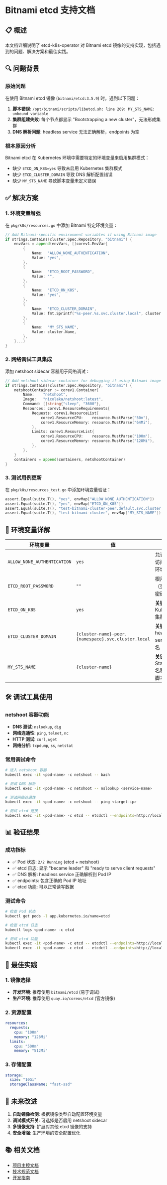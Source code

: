 # Bitnami etcd 支持文档

## 📋 概述

本文档详细说明了 etcd-k8s-operator 对 Bitnami etcd 镜像的支持实现，包括遇到的问题、解决方案和最佳实践。

## 🔍 问题背景

### 原始问题
在使用 Bitnami etcd 镜像 (`bitnami/etcd:3.5.9`) 时，遇到以下问题：

1. **脚本错误**: `/opt/bitnami/scripts/libetcd.sh: line 269: MY_STS_NAME: unbound variable`
2. **集群组建失败**: 每个节点都显示 "Bootstrapping a new cluster"，无法形成集群
3. **DNS 解析问题**: headless service 无法正确解析，endpoints 为空

### 根本原因分析
Bitnami etcd 在 Kubernetes 环境中需要特定的环境变量来启用集群模式：
- 缺少 `ETCD_ON_K8S=yes` 导致未启用 Kubernetes 集群模式
- 缺少 `ETCD_CLUSTER_DOMAIN` 导致 DNS 解析配置错误
- 缺少 `MY_STS_NAME` 导致脚本变量未定义错误

## ✅ 解决方案

### 1. 环境变量增强

在 `pkg/k8s/resources.go` 中添加 Bitnami 特定环境变量：

```go
// Add Bitnami-specific environment variables if using Bitnami image
if strings.Contains(cluster.Spec.Repository, "bitnami") {
    envVars = append(envVars, []corev1.EnvVar{
        {
            Name:  "ALLOW_NONE_AUTHENTICATION",
            Value: "yes",
        },
        {
            Name:  "ETCD_ROOT_PASSWORD", 
            Value: "",
        },
        {
            Name:  "ETCD_ON_K8S",
            Value: "yes",
        },
        {
            Name:  "ETCD_CLUSTER_DOMAIN",
            Value: fmt.Sprintf("%s-peer.%s.svc.cluster.local", cluster.Name, cluster.Namespace),
        },
        {
            Name:  "MY_STS_NAME",
            Value: cluster.Name,
        },
    }...)
}
```

### 2. 网络调试工具集成

添加 netshoot sidecar 容器用于网络调试：

```go
// Add netshoot sidecar container for debugging if using Bitnami image
if strings.Contains(cluster.Spec.Repository, "bitnami") {
    netshootContainer := corev1.Container{
        Name:    "netshoot",
        Image:   "nicolaka/netshoot:latest",
        Command: []string{"sleep", "3600"},
        Resources: corev1.ResourceRequirements{
            Requests: corev1.ResourceList{
                corev1.ResourceCPU:    resource.MustParse("50m"),
                corev1.ResourceMemory: resource.MustParse("64Mi"),
            },
            Limits: corev1.ResourceList{
                corev1.ResourceCPU:    resource.MustParse("100m"),
                corev1.ResourceMemory: resource.MustParse("128Mi"),
            },
        },
    }
    containers = append(containers, netshootContainer)
}
```

### 3. 测试用例更新

在 `pkg/k8s/resources_test.go` 中添加环境变量验证：

```go
assert.Equal(suite.T(), "yes", envMap["ALLOW_NONE_AUTHENTICATION"])
assert.Equal(suite.T(), "yes", envMap["ETCD_ON_K8S"])
assert.Equal(suite.T(), "test-bitnami-cluster-peer.default.svc.cluster.local", envMap["ETCD_CLUSTER_DOMAIN"])
assert.Equal(suite.T(), "test-bitnami-cluster", envMap["MY_STS_NAME"])
```

## 🔧 环境变量详解

| 环境变量 | 值 | 作用 |
|----------|----|----- |
| `ALLOW_NONE_AUTHENTICATION` | `yes` | 允许无认证访问（开发环境） |
| `ETCD_ROOT_PASSWORD` | `""` | 根用户密码（空表示无密码） |
| `ETCD_ON_K8S` | `yes` | **关键**：启用 Kubernetes 集群模式 |
| `ETCD_CLUSTER_DOMAIN` | `{cluster-name}-peer.{namespace}.svc.cluster.local` | **关键**：指定 headless service 域名 |
| `MY_STS_NAME` | `{cluster-name}` | **关键**：StatefulSet 名称，避免脚本错误 |

## 🛠️ 调试工具使用

### netshoot 容器功能
- **DNS 测试**: `nslookup`, `dig`
- **网络连通性**: `ping`, `telnet`, `nc`
- **HTTP 测试**: `curl`, `wget`
- **网络分析**: `tcpdump`, `ss`, `netstat`

### 常用调试命令

```bash
# 进入 netshoot 容器
kubectl exec -it <pod-name> -c netshoot -- bash

# 测试 DNS 解析
kubectl exec -it <pod-name> -c netshoot -- nslookup <service-name>

# 测试网络连通性
kubectl exec -it <pod-name> -c netshoot -- ping <target-ip>

# 测试 etcd 连接
kubectl exec -it <pod-name> -c etcd -- etcdctl --endpoints=http://localhost:2379 member list
```

## 📊 验证结果

### 成功指标
- ✅ Pod 状态: `2/2 Running` (etcd + netshoot)
- ✅ etcd 日志: 显示 "became leader" 和 "ready to serve client requests"
- ✅ DNS 解析: headless service 正确解析到 Pod IP
- ✅ endpoints: 包含正确的 Pod IP 地址
- ✅ etcd 功能: 可以正常读写数据

### 测试命令
```bash
# 检查 Pod 状态
kubectl get pods -l app.kubernetes.io/name=etcd

# 检查 etcd 日志
kubectl logs <pod-name> -c etcd

# 测试 etcd 功能
kubectl exec -it <pod-name> -c etcd -- etcdctl --endpoints=http://localhost:2379 put test-key test-value
kubectl exec -it <pod-name> -c etcd -- etcdctl --endpoints=http://localhost:2379 get test-key
```

## 🎯 最佳实践

### 1. 镜像选择
- **开发环境**: 推荐使用 `bitnami/etcd` (易于调试)
- **生产环境**: 推荐使用 `quay.io/coreos/etcd` (官方镜像)

### 2. 资源配置
```yaml
resources:
  requests:
    cpu: "100m"
    memory: "128Mi"
  limits:
    cpu: "500m" 
    memory: "512Mi"
```

### 3. 存储配置
```yaml
storage:
  size: "10Gi"
  storageClassName: "fast-ssd"
```

## 🔮 未来改进

1. **自动镜像检测**: 根据镜像类型自动配置环境变量
2. **调试模式开关**: 可选择是否启用 netshoot sidecar
3. **多镜像支持**: 扩展对其他 etcd 镜像的支持
4. **安全增强**: 生产环境的安全配置优化

## 📚 相关文档

- [项目主控文档](../PROJECT_MASTER.md)
- [技术规范文档](../TECHNICAL_SPECIFICATION.md)
- [开发指南](../DEVELOPMENT_GUIDE.md)
